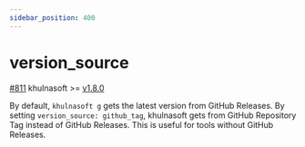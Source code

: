 ```yaml
---
sidebar_position: 400
---
```


# version_source

[#811](https://github.com/khulnasoftproj/khulnasoft/pull/811) khulnasoft >= [v1.8.0](https://github.com/khulnasoftproj/khulnasoft/releases/tag/v1.8.0)

By default, `khulnasoft g` gets the latest version from GitHub Releases.
By setting `version_source: github_tag`, khulnasoft gets from GitHub Repository Tag instead of GitHub Releases.
This is useful for tools without GitHub Releases.
